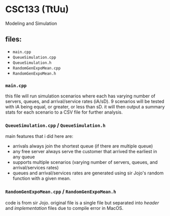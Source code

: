 # CSC133 (TtUu)
Modeling and Simulation
## files:
- `main.cpp`
- `QueueSimulation.cpp`
- `QueueSimulation.h`
- `RandomGenExpoMean.cpp`
- `RandomGenExpoMean.h`

### `main.cpp`
this file will run simulation scenarios where each has varying number of servers, queues, and arrival/service rates (iA/sD). 9 scenarios will be tested with iA being equal, or greater, or less than sD. it will then output a summary stats for each scenario to a CSV file for further analysis. 
### `QueueSimulation.cpp` / `QueueSimulation.h`
main features that i did here are:
- arrivals always join the shortest queue (if there are multiple queue)
- any free server always serve the customer that arrived the earliest in any queue
- supports multiple scenarios (varying number of servers, queues, and arrival/services rates)
- queues and arrival/services rates are generated using sir Jojo's random function with a given mean.
### `RandomGenExpoMean.cpp` / `RandomGenExpoMean.h`
code is from sir Jojo. original file is a single file but separated into _header_ and _implementation_ files due to compile error in MacOS.
